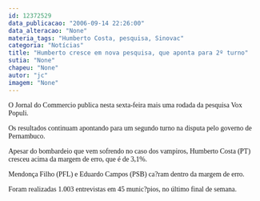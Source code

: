 ```yaml
---
id: 12372529
data_publicacao: "2006-09-14 22:26:00"
data_alteracao: "None"
materia_tags: "Humberto Costa, pesquisa, Sinovac"
categoria: "Notícias"
title: "Humberto cresce em nova pesquisa, que aponta para 2º turno"
sutia: "None"
chapeu: "None"
autor: "jc"
imagem: "None"
---
```

<p><span style="font-family: Verdana;">O Jornal do Commercio publica nesta sexta-feira mais uma rodada da pesquisa Vox Populi.</span></p>
<p><span style="font-family: Verdana;">Os resultados continuam apontando para um segundo turno na disputa pelo governo de Pernambuco.</span></p>
<p><span style="font-family: Verdana;">Apesar do bombardeio que vem sofrendo no caso dos vampiros, Humberto Costa (PT) cresceu acima da margem de erro, que &eacute; de 3,1%.</span></p>
<p><span style="font-family: Verdana;">Mendon&ccedil;a Filho (PFL) e Eduardo Campos (PSB) ca?ram dentro da margem de erro.</span></p>
<p><span style="font-family: Verdana;">Foram realizadas 1.003 entrevistas em 45 munic?pios, no &uacute;ltimo final de semana.</span></p>
